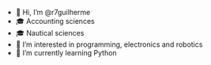 - 👋 Hi, I’m @r7guilherme
- 🎓 Accounting sciences
- 🎓 Nautical sciences
- 👀 I’m interested in programming, electronics and robotics
- 🌱 I’m currently learning Python
